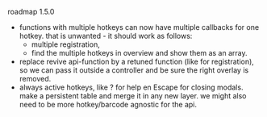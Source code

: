 

roadmap 1.5.0

* functions with multiple hotkeys can now have multiple callbacks for one hotkey.
    that is unwanted - it should work as follows:
    * multiple registration,
    * find the multiple hotkeys in overview and show them as an array.
* replace revive api-function by a retuned function (like for registration),
    so we can pass it outside a
    controller and be sure the right overlay is removed.
* always active hotkeys, like ? for help en Escape for closing modals.
    make a persistent table and merge it in any new layer.
    we might also need to be more hotkey/barcode agnostic for the api.
